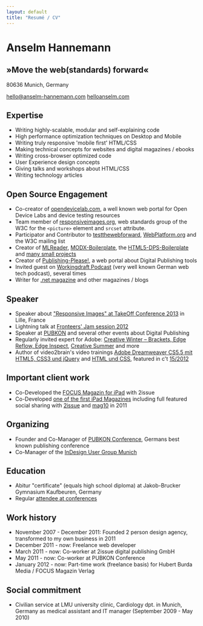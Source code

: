 ```yaml
---
layout: default
title: "Resumé / CV"
---
```


# Anselm Hannemann

## »Move the web(standards) forward«

80636 Munich, Germany

[hello@anselm-hannemann.com](mailto:hello@anselm-hannemann.com)
[helloanselm.com](http://helloanselm.com/)

## Expertise

- Writing highly-scalable, modular and self-explaining code
- High performance optimization techniques on Desktop and Mobile
- Writing truly responsive 'mobile first' HTML/CSS
- Making technical concepts for websites and digital magazines / ebooks
- Writing cross-browser optimized code
- User Experience design concepts
- Giving talks and workshops about HTML/CSS
- Writing technology articles

## Open Source Engagement

- Co-creator of [opendevicelab.com](http://opendevicelab.com/), a well known web portal for Open Device Labs and device testing resources
- Team member of [responsiveimages.org](http://responsiveimages.org/), web standards group of the W3C for the `<picture>` element and `srcset` attribute.
- Participator and Contributor to [testthewebforward](http://testthewebforward.org/), [WebPlatform.org](http://docs.webplatform.org/wiki/User:Anselm) and the W3C mailing list
- Creator of [MLReader](https://chrome.google.com/webstore/detail/webstandards-mailing-list/kapkofkiggcefopeamfcpkkgfjjhmamf), [MODX-Boilerplate](https://github.com/anselmh/modx-boilerplate), the [HTML5-DPS-Boilerplate](https://github.com/anselmh/HTML5-DPS-Boilerplate) and [many small projects](https://github.com/anselmh?tab=repositories)
- Creator of [Publishing-Please!](http://publishing-please.com/), a web portal about Digital Publishing tools
- Invited guest on [Workingdraft Podcast](http://workingdraft.de/) (very well known German web tech podcast), several times
- Writer for [.net magazine](http://www.netmagazine.com/features/road-responsive-images) and other magazines / blogs

## Speaker

- Speaker about ["Responsive Images" at TakeOff Conference 2013](http://www.youtube.com/watch?v=pPOeg5WAhgw) in Lille, France
- Lightning talk at [Fronteers' Jam session 2012](https://vimeo.com/51897011)
- Speaker at [PUBKON](http://2013.pubkon.eu/) and several other events about Digital Publishing
- Regularly invited expert for Adobe: [Creative Winter – Brackets, Edge Reflow, Edge Inspect](http://www.youtube.com/user/AdobePRD/videos?flow=grid&view=0), [Creative Summer](http://www.youtube.com/watch?v=7AfXR-Ung9I&list=UU7-iNajG033J_66k16whthw&index=1&feature=plcp) and more
- Author of video2brain's video trainings [Adobe Dreamweaver CS5.5 mit HTML5, CSS3 und jQuery](http://www.video2brain.com/de/videotraining/moderne-websites-mit-dreamweaver-cs5-5-html5-css3-und-jquery) and [HTML und CSS](http://www.video2brain.com/de/videotraining/html-und-css), featured in c't [15/2012](http://www.heise.de/ct/inhalt/2012/15/117/)

## Important client work

- Co-Developed the [FOCUS Magazin for iPad](https://itunes.apple.com/us/app/focus-magazin/id548284324?mt=8) with 2issue
- Co-Developed [one of the first iPad Magazines](https://itunes.apple.com/de/app/monte-sommer-2011/id447344403) including full featured social sharing with [2issue](http://2issue.com/) and [mag10](http://mag10.my/) in 2011

## Organizing

- Founder and Co-Manager of [PUBKON Conference](http://pubkon.eu/), Germans best known publishing conference
- Co-Manager of the [InDesign User Group Munich](http://www.indesignusergroup.com/chapters/munich/)

## Education

- Abitur "certificate" (equals high school diploma) at Jakob-Brucker Gymnasium Kaufbeuren, Germany
- Regular [attendee at conferences](http://lanyrd.com/profile/anselmhannemann/past/)

## Work history

- November 2007 - December 2011: Founded 2 person design agency, transformed to my own business in 2011
- December 2011 - now: Freelance web developer
- March 2011 - now: Co-worker at 2issue digital publishing GmbH
- May 2011 - now: Co-worker at PUBKON Conference
- January 2012 - now: Part-time work (freelance basis) for Hubert Burda Media / FOCUS Magazin Verlag

## Social commitment
- Civilian service at LMU university clinic, Cardiology dpt. in Munich, Germany as medical assistant and IT manager (September 2009 - May 2010)